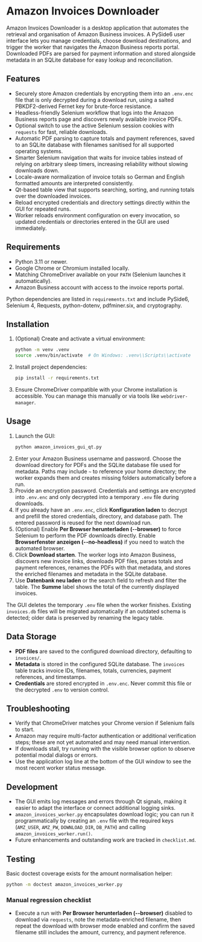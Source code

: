 # Amazon Invoices Downloader

Amazon Invoices Downloader is a desktop application that automates the retrieval and organisation of Amazon Business invoices. A PySide6 user interface lets you manage credentials, choose download destinations, and trigger the worker that navigates the Amazon Business reports portal. Downloaded PDFs are parsed for payment information and stored alongside metadata in an SQLite database for easy lookup and reconciliation.

## Features

- Securely store Amazon credentials by encrypting them into an `.env.enc` file that is only decrypted during a download run, using a salted PBKDF2-derived Fernet key for brute-force resistance.
- Headless-friendly Selenium workflow that logs into the Amazon Business reports page and discovers newly available invoice PDFs.
- Optional switch to use the active Selenium session cookies with `requests` for fast, reliable downloads.
- Automatic PDF parsing to capture totals and payment references, saved to an SQLite database with filenames sanitised for all supported operating systems.
- Smarter Selenium navigation that waits for invoice tables instead of relying on arbitrary sleep timers, increasing reliability without slowing downloads down.
- Locale-aware normalization of invoice totals so German and English formatted amounts are interpreted consistently.
- Qt-based table view that supports searching, sorting, and running totals over the downloaded invoices.
- Reload encrypted credentials and directory settings directly within the GUI for repeated runs.
- Worker reloads environment configuration on every invocation, so updated credentials or directories entered in the GUI are used immediately.

## Requirements

- Python 3.11 or newer.
- Google Chrome or Chromium installed locally.
- Matching ChromeDriver available on your `PATH` (Selenium launches it automatically).
- Amazon Business account with access to the invoice reports portal.

Python dependencies are listed in `requirements.txt` and include PySide6, Selenium 4, Requests, python-dotenv, pdfminer.six, and cryptography.

## Installation

1. (Optional) Create and activate a virtual environment:
   ```bash
   python -m venv .venv
   source .venv/bin/activate  # On Windows: .venv\\Scripts\\activate
   ```
2. Install project dependencies:
   ```bash
   pip install -r requirements.txt
   ```
3. Ensure ChromeDriver compatible with your Chrome installation is accessible. You can manage this manually or via tools like `webdriver-manager`.

## Usage

1. Launch the GUI:
   ```bash
   python amazon_invoices_gui_qt.py
   ```
2. Enter your Amazon Business username and password. Choose the download directory for PDFs and the SQLite database file used for metadata. Paths may include `~` to reference your home directory; the worker expands them and creates missing folders automatically before a run.
3. Provide an encryption password. Credentials and settings are encrypted into `.env.enc` and only decrypted into a temporary `.env` file during downloads.
4. If you already have an `.env.enc`, click **Konfiguration laden** to decrypt and prefill the stored credentials, directory, and database path. The entered password is reused for the next download run.
5. (Optional) Enable **Per Browser herunterladen (--browser)** to force Selenium to perform the PDF downloads directly. Enable **Browserfenster anzeigen (--no-headless)** if you need to watch the automated browser.
6. Click **Download starten**. The worker logs into Amazon Business, discovers new invoice links, downloads PDF files, parses totals and payment references, renames the PDFs with that metadata, and stores the enriched filenames and metadata in the SQLite database.
7. Use **Datenbank neu laden** or the search field to refresh and filter the table. The **Summe** label shows the total of the currently displayed invoices.

The GUI deletes the temporary `.env` file when the worker finishes. Existing `invoices.db` files will be migrated automatically if an outdated schema is detected; older data is preserved by renaming the legacy table.

## Data Storage

- **PDF files** are saved to the configured download directory, defaulting to `invoices/`.
- **Metadata** is stored in the configured SQLite database. The `invoices` table tracks invoice IDs, filenames, totals, currencies, payment references, and timestamps.
- **Credentials** are stored encrypted in `.env.enc`. Never commit this file or the decrypted `.env` to version control.

## Troubleshooting

- Verify that ChromeDriver matches your Chrome version if Selenium fails to start.
- Amazon may require multi-factor authentication or additional verification steps; these are not yet automated and may need manual intervention.
- If downloads stall, try running with the visible browser option to observe potential modal dialogs or errors.
- Use the application log line at the bottom of the GUI window to see the most recent worker status message.

## Development

- The GUI emits log messages and errors through Qt signals, making it easier to adapt the interface or connect additional logging sinks.
- `amazon_invoices_worker.py` encapsulates download logic; you can run it programmatically by creating an `.env` file with the required keys (`AMZ_USER`, `AMZ_PW`, `DOWNLOAD_DIR`, `DB_PATH`) and calling `amazon_invoices_worker.run()`.
- Future enhancements and outstanding work are tracked in `checklist.md`.

## Testing

Basic doctest coverage exists for the amount normalisation helper:

```bash
python -m doctest amazon_invoices_worker.py
```

### Manual regression checklist

- Execute a run with **Per Browser herunterladen (--browser)** disabled to download via `requests`, note the metadata-enriched filename, then repeat the download with browser mode enabled and confirm the saved filename still includes the amount, currency, and payment reference.
